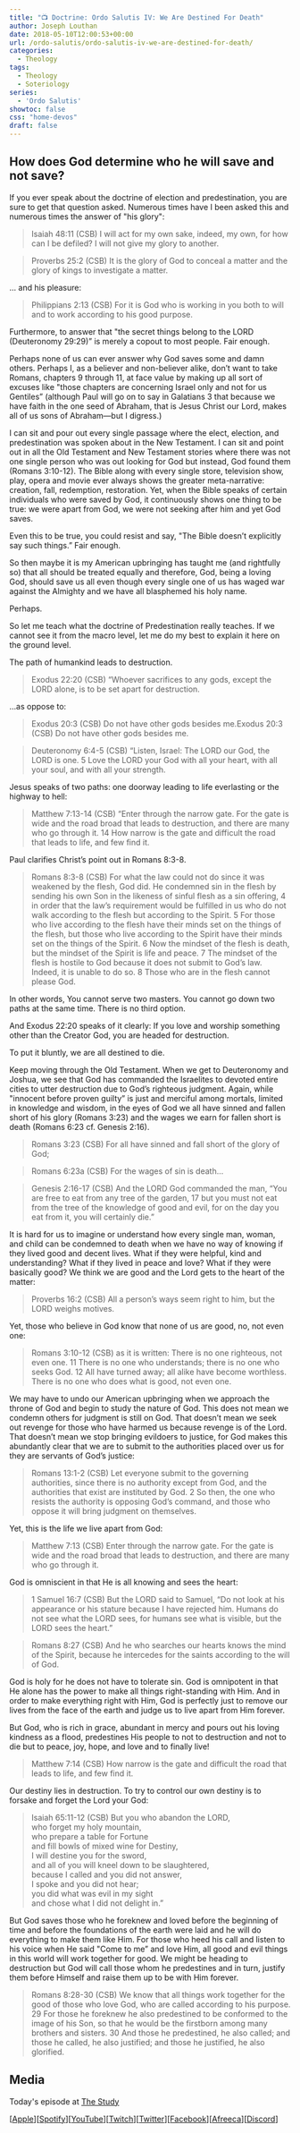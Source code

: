```yaml
---
title: "📺 Doctrine: Ordo Salutis IV: We Are Destined For Death"
author: Joseph Louthan
date: 2018-05-10T12:00:53+00:00
url: /ordo-salutis/ordo-salutis-iv-we-are-destined-for-death/
categories:
  - Theology
tags:
  - Theology
  - Soteriology
series:
  - 'Ordo Salutis'
showtoc: false
css: "home-devos"
draft: false
---
```

## How does God determine who he will save and not save?

If you ever speak about the doctrine of election and predestination, you are sure to get that question asked.  Numerous times have I been asked this and numerous times the answer of "his glory":

>Isaiah 48:11 (CSB) I will act for my own sake, indeed, my own,
for how can I be defiled?
I will not give my glory to another.

>Proverbs 25:2 (CSB) It is the glory of God to conceal a matter
and the glory of kings to investigate a matter.

... and his pleasure:

>Philippians 2:13 (CSB) For it is God who is working in you both to will and to work according to his good purpose.

Furthermore, to answer that "the secret things belong to the LORD (Deuteronomy 29:29)” is merely a copout to most people.  Fair enough.

Perhaps none of us can ever answer why God saves some and damn others.  Perhaps I, as a believer and non-believer alike, don’t want to take Romans, chapters 9 through 11, at face value by making up all sort of excuses like "those chapters are concerning Israel only and not for us Gentiles” (although Paul will go on to say in Galatians 3 that because we have faith in the one seed of Abraham, that is Jesus Christ our Lord, makes all of us sons of Abraham—but I digress.)

I can sit and pour out every single passage where the elect, election, and predestination was spoken about in the New Testament.  I can sit and point out in all the Old Testament and New Testament stories where there was not one single person who was out looking for God but instead, God found them (Romans 3:10-12).  The Bible along with every single store, television show, play, opera and movie ever always shows the greater meta-narrative: creation, fall, redemption, restoration.  Yet, when the Bible speaks of certain individuals who were saved by God, it continuously shows one thing to be true: we were apart from God, we were not seeking after him and yet God saves.

Even this to be true, you could resist and say, "The Bible doesn’t explicitly say such things.” Fair enough.

So then maybe it is my American upbringing has taught me (and rightfully so) that all should be treated equally and therefore, God, being a loving God, should save us all even though every single one of us has waged war against the Almighty and we have all blasphemed his holy name.

Perhaps.

So let me teach what the doctrine of Predestination really teaches.  If we cannot see it from the macro level, let me do my best to explain it here on the ground level.

The path of humankind leads to destruction.

>Exodus 22:20 (CSB) “Whoever sacrifices to any gods, except the LORD alone, is to be set apart for destruction.

…as oppose to:

>Exodus 20:3 (CSB) Do not have other gods besides me.Exodus 20:3 (CSB) Do not have other gods besides me.

>Deuteronomy 6:4-5 (CSB) “Listen, Israel: The LORD our God, the LORD is one. 5 Love the LORD your God with all your heart, with all your soul, and with all your strength.

Jesus speaks of two paths: one doorway leading to life everlasting or the highway to hell:

>Matthew 7:13-14 (CSB) “Enter through the narrow gate. For the gate is wide and the road broad that leads to destruction, and there are many who go through it. 14 How narrow is the gate and difficult the road that leads to life, and few find it.


Paul clarifies Christ’s point out in Romans 8:3-8.

>Romans 8:3-8 (CSB) For what the law could not do since it was weakened by the flesh, God did. He condemned sin in the flesh by sending his own Son in the likeness of sinful flesh as a sin offering, 4 in order that the law’s requirement would be fulfilled in us who do not walk according to the flesh but according to the Spirit. 5 For those who live according to the flesh have their minds set on the things of the flesh, but those who live according to the Spirit have their minds set on the things of the Spirit. 6 Now the mindset of the flesh is death, but the mindset of the Spirit is life and peace. 7 The mindset of the flesh is hostile to God because it does not submit to God’s law. Indeed, it is unable to do so. 8 Those who are in the flesh cannot please God.

In other words, You cannot serve two masters.  You cannot go down two paths at the same time.  There is no third option.

And Exodus 22:20 speaks of it clearly: If you love and worship something other than the Creator God, you are headed for destruction.

To put it bluntly, we are all destined to die.

Keep moving through the Old Testament.  When we get to Deuteronomy and Joshua, we see that God has commanded the Israelites to devoted entire cities to utter destruction due to God’s righteous judgment.  Again, while "innocent before proven guilty” is just and merciful among mortals, limited in knowledge and wisdom, in the eyes of God we all have sinned and fallen short of his glory (Romans 3:23) and the wages we earn for fallen short is death (Romans 6:23 cf. Genesis 2:16).

>Romans 3:23 (CSB) For all have sinned and fall short of the glory of God;

>Romans 6:23a (CSB) For the wages of sin is death...

>Genesis 2:16-17 (CSB) And the LORD God commanded the man, “You are free to eat from any tree of the garden, 17 but you must not eat from the tree of the knowledge of good and evil, for on the day you eat from it, you will certainly die.”

It is hard for us to imagine or understand how every single man, woman, and child can be condemned to death when we have no way of knowing if they lived good and decent lives.  What if they were helpful, kind and understanding?  What if they lived in peace and love?  What if they were basically good?  We think we are good and the Lord gets to the heart of the matter:

>Proverbs 16:2 (CSB) All a person’s ways seem right to him, but the LORD weighs motives.

Yet, those who believe in God know that none of us are good, no, not even one:

>Romans 3:10-12 (CSB) as it is written:
There is no one righteous, not even one.
11 There is no one who understands;
there is no one who seeks God.
12 All have turned away;
all alike have become worthless.
There is no one who does what is good,
not even one.

We may have to undo our American upbringing when we approach the throne of God and begin to study the nature of God.  This does not mean we condemn others for judgment is still on God.  That doesn’t mean we seek out revenge for those who have harmed us because revenge is of the Lord.  That doesn’t mean we stop bringing evildoers to justice, for God makes this abundantly clear that we are to submit to the authorities placed over us for they are servants of God’s justice:

>Romans 13:1-2 (CSB) Let everyone submit to the governing authorities, since there is no authority except from God, and the authorities that exist are instituted by God. 2 So then, the one who resists the authority is opposing God’s command, and those who oppose it will bring judgment on themselves.

Yet, this is the life we live apart from God:

>Matthew 7:13 (CSB) Enter through the narrow gate. For the gate is wide and the road broad that leads to destruction, and there are many who go through it.

God is omniscient in that He is all knowing and sees the heart:

>1 Samuel 16:7 (CSB) But the LORD said to Samuel, “Do not look at his appearance or his stature because I have rejected him. Humans do not see what the LORD sees, for humans see what is visible, but the LORD sees the heart.”

>Romans 8:27 (CSB) And he who searches our hearts knows the mind of the Spirit, because he intercedes for the saints according to the will of God.

God is holy for he does not have to tolerate sin.  God is omnipotent in that He alone has the power to make all things right-standing with Him.  And in order to make everything right with Him, God is perfectly just to remove our lives from the face of the earth and judge us to live apart from Him forever.

But God, who is rich in grace, abundant in mercy and pours out his loving kindness as a flood, predestines His people to not to destruction and not to die but to peace, joy, hope, and love and to finally live!

>Matthew 7:14 (CSB) How narrow is the gate and difficult the road that leads to life, and few find it.

Our destiny lies in destruction.  To try to control our own destiny is to forsake and forget the Lord your God:

>Isaiah 65:11-12 (CSB) But you who abandon the LORD,  
>who forget my holy mountain,  
>who prepare a table for Fortune  
>and fill bowls of mixed wine for Destiny,  
>I will destine you for the sword,  
>and all of you will kneel down to be slaughtered,  
>because I called and you did not answer,  
>I spoke and you did not hear;  
>you did what was evil in my sight  
>and chose what I did not delight in.”

But God saves those who he foreknew and loved before the beginning of time and before the foundations of the earth were laid and he will do everything to make them like Him.  For those who heed his call and listen to his voice when He said "Come to me” and love Him, all good and evil things in this world will work together for good.  We might be heading to destruction but God will call those whom he predestines and in turn, justify them before Himself and raise them up to be with Him forever.

>Romans 8:28-30 (CSB) We know that all things work together for the good of those who love God, who are called according to his purpose. 29 For those he foreknew he also predestined to be conformed to the image of his Son, so that he would be the firstborn among many brothers and sisters. 30 And those he predestined, he also called; and those he called, he also justified; and those he justified, he also glorified.

## Media

Today's episode at [The Study](http://study.theologic.us/podcast/doctrine-ordo-salutis-iv-we-are-destined-for-death)

\[[Apple](https://podcasts.apple.com/us/podcast/the-study/id1557102127)\]\[[Spotify](https://open.spotify.com/show/0Xs5qsNvWePyRqcmtOTPkR)\]\[[YouTube](http://youtube.theologic.us)\]\[[Twitch](http://twitch.theologic.us)\]\[[Twitter](https://twitter.com/theologic_us)\]\[[Facebook](https://www.facebook.com/groups/462231051477464)\]\[[Afreeca](https://bj.afreecatv.com/theologicus)\]\[[Discord](http://discord.theologic.us)\]
